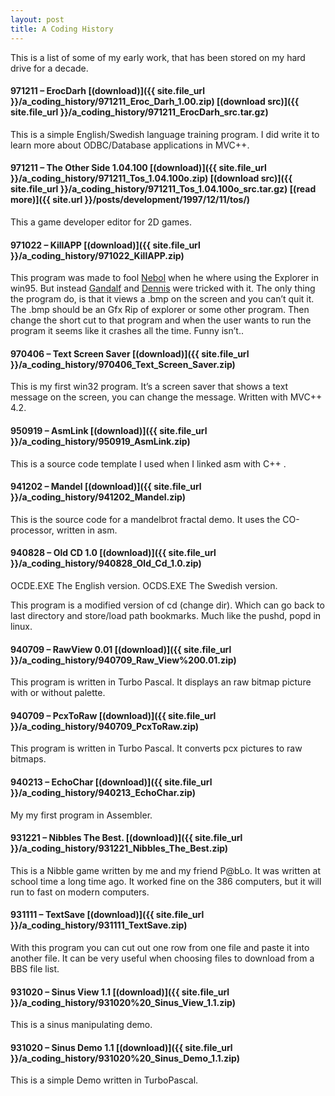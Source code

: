 ```yaml
---
layout: post
title: A Coding History
---
```


This is a list of some of my early work, that has been stored on my
hard drive for a decade.

#### 971211 – ErocDarh [(download)]({{ site.file_url }}/a_coding_history/971211_Eroc_Darh_1.00.zip) [(download src)]({{ site.file_url }}/a_coding_history/971211_ErocDarh_src.tar.gz)
This is a simple English/Swedish language training program. I did
write it to learn more about ODBC/Database applications in MVC++.

#### 971211 – The Other Side 1.04.100 [(download)]({{ site.file_url }}/a_coding_history/971211_Tos_1.04.100o.zip) [(download src)]({{ site.file_url }}/a_coding_history/971211_Tos_1.04.100o_src.tar.gz) [(read more)]({{ site.url }}/posts/development/1997/12/11/tos/)
This a game developer editor for 2D games.

#### 971022 – KillAPP [(download)]({{ site.file_url }}/a_coding_history/971022_KillAPP.zip)
This program was made to fool [Nebol](http://www.nebol.se/) when he where
using the Explorer in win95. But instead [Gandalf](http://www.torrentialrain.com/)
and [Dennis](imatmcdonalds.wordpress.com) were tricked with it. The only
thing the program do, is that
it views a .bmp on the screen and you can’t quit it. The .bmp should be
an Gfx Rip of explorer or some other program. Then change the short cut
to that program and when the user wants to run the program it seems like
it crashes all the time. Funny isn’t..

#### 970406 – Text Screen Saver [(download)]({{ site.file_url }}/a_coding_history/970406_Text_Screen_Saver.zip)
This is my first win32 program. It’s a screen saver that shows a text
message on the screen, you can change the message. Written with MVC++ 4.2.

#### 950919 – AsmLink [(download)]({{ site.file_url }}/a_coding_history/950919_AsmLink.zip)
This is a source code template I used when I linked asm with C++ .

#### 941202 – Mandel [(download)]({{ site.file_url }}/a_coding_history/941202_Mandel.zip)
This is the source code for a mandelbrot fractal demo. It uses the
CO-processor, written in asm.

#### 940828 – Old CD 1.0 [(download)]({{ site.file_url }}/a_coding_history/940828_Old_Cd_1.0.zip)
OCDE.EXE The English version.
OCDS.EXE The Swedish version.

This program is a modified version of cd (change dir). Which can go back
to last directory and store/load path bookmarks. Much like the pushd,
popd in linux.

#### 940709 – RawView 0.01 [(download)]({{ site.file_url }}/a_coding_history/940709_Raw_View%200.01.zip)
This program is written in Turbo Pascal. It displays an raw bitmap
picture with or without palette.

#### 940709 – PcxToRaw [(download)]({{ site.file_url }}/a_coding_history/940709_PcxToRaw.zip)
This program is written in Turbo Pascal. It converts pcx pictures to raw
bitmaps.

#### 940213 – EchoChar [(download)]({{ site.file_url }}/a_coding_history/940213_EchoChar.zip)
My my first program in Assembler.

#### 931221 – Nibbles The Best. [(download)]({{ site.file_url }}/a_coding_history/931221_Nibbles_The_Best.zip)
This is a Nibble game written by me and my friend P@bLo. It was written
at school time a long time ago. It worked fine on the 386 computers, but
it will run to fast on modern computers.

#### 931111 – TextSave [(download)]({{ site.file_url }}/a_coding_history/931111_TextSave.zip)
With this program you can cut out one row from one file and paste it
into another file. It can be very useful when choosing files to download
from a BBS file list.

#### 931020 – Sinus View 1.1 [(download)]({{ site.file_url }}/a_coding_history/931020%20_Sinus_View_1.1.zip)
This is a sinus manipulating demo.

#### 931020 – Sinus Demo 1.1 [(download)]({{ site.file_url }}/a_coding_history/931020%20_Sinus_Demo_1.1.zip)
This is a simple Demo written in TurboPascal.
